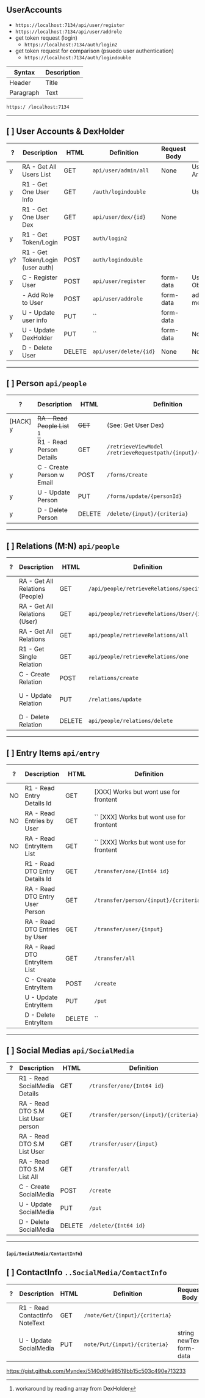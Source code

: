 UserAccounts
-----
- `https://localhost:7134/api/user/register`
- `https://localhost:7134/api/user/addrole`
- get token request (login)
  - `https://localhost:7134/auth/login2`
- get token request for comparison (psuedo user authentication)
  - `https://localhost:7134/auth/logindouble`




| Syntax    | Description |
| --------- | ----------- |
| Header    | Title       |
| Paragraph | Text        |


`https:/
/localhost:7134`

--------

[ ] User Accounts & DexHolder
-------
|  ?     | Description                      | HTML   | Definition               | Request Body | Response Body        |
| ---    | ----------------------           | ----   | ------------------------ | ------------ | -------------------- |
|  y     | RA - Get All Users List          | GET    | `api/user/admin/all`     |   None       |  UserListVM Array |
|   y    | R1 - Get One User Info           | GET    | `/auth/logindouble`      |              | User object      |
|   y    | R1 - Get One User Dex            | GET    | `api/user/dex/{id}`      |    None      |                  |
|   y    | R1 - Get Token/Login             | POST   | `auth/login2`            |              |                  |
|   y?   | R1 - Get Token/Login (user auth) | POST   | `auth/logindouble`       |              |                  |
|  y     | C  - Register User               | POST   | `api/user/register`      |  form-data | UserDexHolder Object |
|        |    - Add Role to User            | POST   | `api/user/addrole`       |   form-data | added role message   |
|    y   | U - Update user info             | PUT    | ``                       |  form-data |               |
|    y   | U - Update DexHolder             | PUT    | ``                       | form-data | None |
|    y   | D - Delete User                  | DELETE | `api/user/delete/{id}`      | None         | None |



--------

[ ] Person `api/people`
-------
|  ?     | Description                      | HTML   | Definition                                                     | Request Body           | Response Body      |
| -------| -------------------------------- | ------ | -----------------------------------------------------------    | -------                | ----------------   |
| [HACK]  y | ~~RA - Read People List~~ [^1]   | ~~GET~~ |    (See: Get User Dex)                                        |   --                   |    --              |
|   y    | R1 - Read Person Details         | GET    | `/retrieveViewModel` `/retrieveRequestpath/{input}/{criteria}` | PersonRequest bodyData | PersonDetail       |
|    y   | C  - Create Person w Email       | POST   | `/forms/Create`                                                | NewPersonVM formData   | Person Object      |
|   y    | U - Update Person                | PUT    | `/forms/update/{personId}`                                     | EditPersonFullVM form-data | None           |
|    y   | D - Delete Person                | DELETE | `/delete/{input}/{criteria}`                                   |    None               | None                |


[^1]: workaround by reading array from DexHolder


--------

[ ] Relations (M:N) `api/people`
-------
|  ?     | Description                      | HTML   | Definition               | Request Body | Response Body        |
| ------ | -------------------------------- | ------ |  ---------------------------- | ------------- | ------------- |
|        | RA - Get All Relations (People)  | GET    | `/api/people/retrieveRelations/specific` | RelationRequest  | RelationVM Array   |
|        | RA - Get All Relations (User)    | GET    | `api/people/retrieveRelations/User/{id}` | None               |  RelationVM Array |
|        | RA - Get All Relations           | GET    | `api/people/retrieveRelations/all`       | None                |  RelationVM Array |
|        | R1 - Get Single Relation         | GET    | `api/people/retrieveRelations/one`       | RelationRequest     |  RelationVM |
|        | C - Create Relation              | POST   | `relations/create`                       | RelationReq formdata |  RelationVM | 
|        | U - Update Relation              | PUT    | `/relations/update`                      | Relationship-RequestUpdate form-data | None |
|        | D - Delete Relation              | DELETE | `api/people/relations/delete`            |      | None |

--------


[ ] Entry Items `api/entry`
-------
|  ?     | Description                      | HTML   | Definition                           | Request Body | Response Body        |
| ------ | -------------------------------- | ------ | -----------------------------        | -------------  |  ------------- |
|  NO    | R1 - Read Entry Details  Id      | GET    |        [XXX] Works but wont use   for frontent    | EntryItem Object      |
|  NO    | RA - Read Entries by User        | GET    | ``      [XXX] Works but wont use  for frontent    |       [XXX]     | Array of EntryItem |
|  NO    | RA - Read EntryItem List         | GET    | ``      [XXX]  Works but wont use  for frontent   |     [XXX]       | Array of EntryItem |
|        | R1 - Read DTO Entry Details  Id  | GET    | ` /transfer/one/{Int64 id}          ` |                 | EntryItem Object      |
|        | RA - Read DTO Entry User Person  | GET    | `/transfer/person/{input}/{criteria}` |                 | EntryItem Object      |
|        | RA - Read DTO Entries by User    | GET    | `/transfer/user/{input}`              |                 | Array of EntryItem |
|        | RA - Read DTO EntryItem List     | GET    | ` /transfer/all                     ` |                 | Array of EntryItem |
|        | C  - Create EntryItem            | POST   | `/create`                                   |  EntryItemVM form-data |  EntryItem Object |
|        | U  - Update EntryItem            | PUT    | `/put`                                |  EntryItemVM form-data | None |
|        | D  - Delete EntryItem            | DELETE | ``                                   |                 | None |

--------


[ ] Social Medias `api/SocialMedia`
-------
|  ?     | Description                        | HTML   | Definition                            | Request Body | Response Body        |
| ------ | --------------------------------   | ------ | ------------------------------        | -------------  |  ------------- |
|        | R1 - Read SocialMedia Details      | GET    | `/transfer/one/{Int64 id}          `  |                 |  SocialMediaDTO Object |
|        | RA - Read DTO S.M List User person | GET    | `/transfer/person/{input}/{criteria}` |                 |  Array of SocialMediaDTO |
|        | RA - Read DTO S.M List User        | GET    | `/transfer/user/{input}`              |                 |  Array of SocialMediaDTO |
|        | RA - Read DTO S.M List All         | GET    | `/transfer/all                     `  |                 |  Array of SocialMediaDTO |
|        | C  - Create SocialMedia            | POST   | `/create`                             |  SocialMediaVM form-data |  SocialMedia Object |
|        | U  - Update SocialMedia            | PUT    | `/put`                                |  SocialMediaVM form-data | None |
|        | D  - Delete SocialMedia            | DELETE | `/delete/{Int64 id}                `  |                | None |


--------


### <sub>(`api/SocialMedia/ContactInfo`)</sub>
## [ ] ContactInfo `..SocialMedia/ContactInfo`

| ?      | Description                        | HTML   | Definition                            | Request Body            | Response Body        |
| ------ | ---------------------------------- | ------ | ------------------------------------- | ----------------------- | -------------------- |
|        | R1 - Read ContactInfo NoteText     | GET    | `/note/Get/{input}/{criteria}     `  |                         | SocialMedia Object   |
|        | U  - Update SocialMedia            | PUT    | `note/Put/{input}/{criteria} `       | string newText form-data | None                 |








https://gist.github.com/Myndex/5140d6fe98519bb15c503c490e713233





